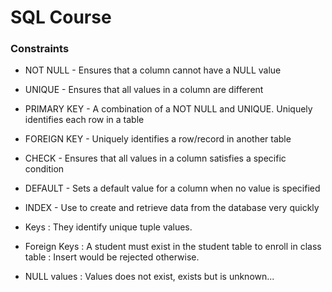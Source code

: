 # SQL Course

### Constraints

- NOT NULL - Ensures that a column cannot have a NULL value
- UNIQUE - Ensures that all values in a column are different
- PRIMARY KEY - A combination of a NOT NULL and UNIQUE. Uniquely identifies each row in a table
- FOREIGN KEY - Uniquely identifies a row/record in another table
- CHECK - Ensures that all values in a column satisfies a specific condition
- DEFAULT - Sets a default value for a column when no value is specified
- INDEX - Use to create and retrieve data from the database very quickly

- Keys : They identify unique tuple values.
- Foreign Keys : A student must exist in the student table to enroll in class table : Insert would be rejected otherwise.
- NULL values : Values does not exist, exists but is unknown...
